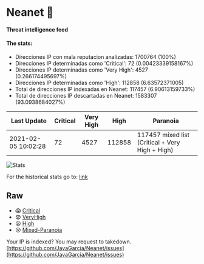 # Neanet :hocho:
#### Threat intelligence feed
#### The stats:

- Direcciones IP con mala reputacion analizadas: 1700764 (100%)
- Direcciones IP determinadas como 'Critical':  72 (0.00423339158167%)
- Direcciones IP determinadas como 'Very High':  4527 (0.266174495697%)
- Direcciones IP determinadas como 'High':  112858 (6.63572371005)
- Total de direcciones IP indexadas en Neanet:  117457 (6.90613159733%)
- Total de direcciones IP descartadas en Neanet:  1583307 (93.0938684027%)

| Last Update | Critical | Very High | High | Paranoia |
| --- | --- | --- | --- | --- |
| 2021-02-05 10:02:28 | 72 | 4527 | 112858 | 117457 mixed list (Critical + Very High + High)|

![Stats](https://docs.google.com/spreadsheets/d/e/2PACX-1vSnaNMIXVabIpDJjufMlzH7poXnshF3mgd8Is1g9ytUEzVsP5my4Trn8f-xkoLLQ38xpL3HtmUexLo6/pubchart?oid=501124687&format=image)

For the historical stats go to: [link](/stats.csv)
## Raw
- :scream: [Critical](https://raw.githubusercontent.com/JavaGarcia/Neanet/master/blacklists/neanet_critical.txt)
- :fearful: [VeryHigh](https://raw.githubusercontent.com/JavaGarcia/Neanet/master/blacklists/neanet_veryHigh.txtt)
- :frowning: [High](https://raw.githubusercontent.com/JavaGarcia/Neanet/master/blacklists/neanet_high.txt)
- :dizzy_face: [Mixed-Paranoia](https://raw.githubusercontent.com/JavaGarcia/Neanet/master/blacklists/neanet_all.txt)


Your IP is indexed? You may request to takedown. [https://github.com/JavaGarcia/Neanet/issues](https://github.com/JavaGarcia/Neanet/issues)








































































































































































































































































































































































































































































































































































































































































































































































































































































































































































































































































































































































































































































































































































































































































































































































































































































































































































































































































































































































































































































































































































































































































































































































































































































































































































































































































































































































































































































































































































































































































































































































































































































































































































































































































































































































































































































































































































































































































































































































































































































































































